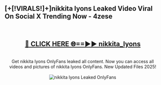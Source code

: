 <h2>[+[!VIRALS!]+]nikkita lyons Leaked Video Viral On Social X Trending Now - 4zese</h2>
<br>
<div align="center">
<h2><a href="https://libra.edu.pl?nikkita_lyons" rel="nofollow">🔴 CLICK HERE 🌐==►► nikkita_lyons</a></h2>
<br>
Get nikkita lyons OnlyFans leaked all content. Now you can access all videos and pictures of nikkita lyons OnlyFans. New Updated Files 2025!
<br>
<br>
<a href="https://libra.edu.pl?nikkita_lyons" rel="nofollow" data-target="animated-image.originalLink"><img src="https://i.ibb.co.com/WyWwxjT/player-gif2.gif" alt="nikkita lyons Leaked OnlyFans" style="max-width: 100%; display: inline-block;" data-target="animated-image.originalImage"></a>
</div>
<br>